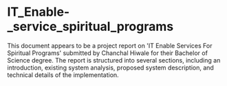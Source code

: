 # IT_Enable-_service_spiritual_programs
This document appears to be a project report on 'IT Enable Services For Spiritual Programs' submitted by Chanchal Hiwale for their Bachelor of Science degree. The report is structured into several sections, including an introduction, existing system analysis, proposed system description, and technical details of the implementation.
